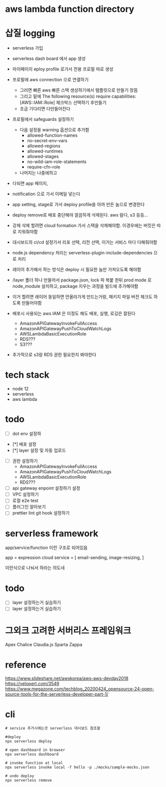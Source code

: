 # aws lambda function directory

# 삽질 logging

- serverless 가입
- serverless dash board 에서 app 생성

- 마이페이지 eploy profile 로가서 전용 프로필 따로 생성
- 프로필에 aws connection 으로 연결하기

  - 그러면 빠른 aws 빠른 스택 생성하기에서 탬플릿으로 만들기 창뜸
  - 그리고 밑에 The following resource(s) require capabilities: [AWS::IAM::Role] 체크박스 선택하기 후만들기
  - 조금 기다리면 다만들어진다

- 프로필에서 safeguards 설정하기

  - 다음 설정을 warning 옵션으로 추가함
    - allowed-function-names
    - no-secret-env-vars
    - allowed-regions
    - allowed-runtimes
    - allowed-stages
    - no-wild-iam-role-statements
    - require-cfn-role
  - 나머지는 나중에하고

- 다되면 app 페이지,
- notification 으로 가서 이메일 넣는다
- app setting, stage로 가서 deploy profile을 아까 만든 놈으로 변경한다

- deploy remove로 배포 중단해야 깔끔하게 삭제된다. aws 람다, s3 등등...

- 강제 삭제 할려면 cloud formation 가서 스택을 삭제해야함. 이경우에는 버킷은 따로 지워줘야함

- 대시보드의 ci/cd 설정가서 리포 선택, 리전 선택, 이거는 서비스 마다 다해줘야함

- node.js dependency 처리는 serverless-plugin-include-dependencies 으로 처리

- 레이어 추가해서 하는 방식은 deploy 시 필요한 놈만 가져오도록 해야함
- /layer 폴더 하나 만들어서 package.json, lock 파 복붙 한뒤 prod mode 로 node_module 설치하고, package 지우는 과정을 빌드에 추가해야함
- 이거 할려면 레이어 동일하면 안올라가게 만드는거랑, 패키지 파일 버전 체크도 하도록 만들어야함


- 배포시 사용되는 aws IAM 은 이정도 해도 배포, 실행, 로깅은 잘된다 
    - AmazonAPIGatewayInvokeFullAccess
    - AmazonAPIGatewayPushToCloudWatchLogs
    - AWSLambdaBasicExecutionRole
    - RDS???
    - S3???
- 추가적으로 s3랑 RDS 권한 필요한지 봐야한다

# tech stack

- node 12
- serverless
- aws lambda

# todo

- [ ] dot env 설정하
- [*] 배포 설정
- [*] layer 설정 및 자동 업로드
- [ ] 권한 설정하기
    - AmazonAPIGatewayInvokeFullAccess
    - AmazonAPIGatewayPushToCloudWatchLogs
    - AWSLambdaBasicExecutionRole
    - RDS???
- [ ] api gateway enpoint 설정하기 설정
- [ ] VPC 설정하기
- [ ] 로컬 e2e test
- [ ] 플러그인 알아보기
- [ ] prettier lint git hook 설정하기

# serverless framework

app/service/function 이런 구조로 되어있음

app = expression cloud
service = [
email-sending,
image-resizing,
]

이런식으로 나눠서 하라는 의도네

# todo

- [ ] layer 설정하는거 실습하기
- [ ] layer 설정하는거 실습하기

# 그외크 고려한 서버리스 프레임워크

Apex
Chalice
Claudia.js
Sparta
Zappa

# reference

https://www.slideshare.net/awskorea/aws-aws-devday2018
https://velopert.com/3549
https://www.megazone.com/techblog_20200424_opensource-24-open-source-tools-for-the-serverless-developer-part-1/

# cli

```shell script
# service 추가시에는것 serverless 대시보드 참조할

#deploy
npx serverless deploy

# open dashboard in browser
npx serverless dashboard

# invoke function at local
npx serverless invoke local -f hello -p ./mocks/sample-mocks.json

# undo deploy
npx serverless remove
```
